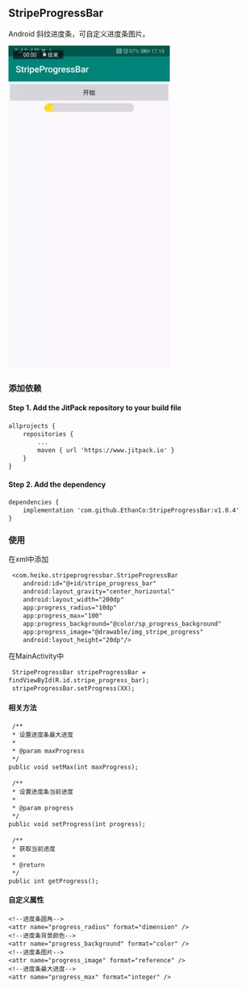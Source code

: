 ## StripeProgressBar
Android 斜纹进度条，可自定义进度条图片。  

![StripeProgressBar.webp](StripeProgressBar.webp)

### 添加依赖
#### Step 1. Add the JitPack repository to your build file

	allprojects {
		repositories {
			...
			maven { url 'https://www.jitpack.io' }
		}
	}

#### Step 2. Add the dependency

	dependencies {
        implementation 'com.github.EthanCo:StripeProgressBar:v1.0.4'
	}

### 使用
在xml中添加

	 <com.heiko.stripeprogressbar.StripeProgressBar
        android:id="@+id/stripe_progress_bar"
        android:layout_gravity="center_horizontal"
        android:layout_width="200dp"
        app:progress_radius="10dp"
        app:progress_max="100"
        app:progress_background="@color/sp_progress_background"
        app:progress_image="@drawable/img_stripe_progress"
        android:layout_height="20dp"/>

在MainActivity中

	 StripeProgressBar stripeProgressBar = findViewById(R.id.stripe_progress_bar);
     stripeProgressBar.setProgress(XX);

#### 相关方法

	 /**
     * 设置进度条最大进度
     *
     * @param maxProgress
     */
    public void setMax(int maxProgress);

	 /**
     * 设置进度条当前进度
     *
     * @param progress
     */
    public void setProgress(int progress);

	 /**
     * 获取当前进度
     *
     * @return
     */
    public int getProgress();

#### 自定义属性

	<!--进度条圆角-->
    <attr name="progress_radius" format="dimension" />
    <!--进度条背景颜色-->
    <attr name="progress_background" format="color" />
    <!--进度条图片-->
    <attr name="progress_image" format="reference" />
    <!--进度条最大进度-->
    <attr name="progress_max" format="integer" />

